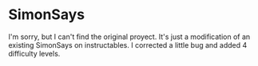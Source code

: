 # SimonSays
I'm sorry, but I can't find the original proyect.
It's just a modification of an existing SimonSays on instructables. I corrected a little bug and added 4 difficulty levels.
